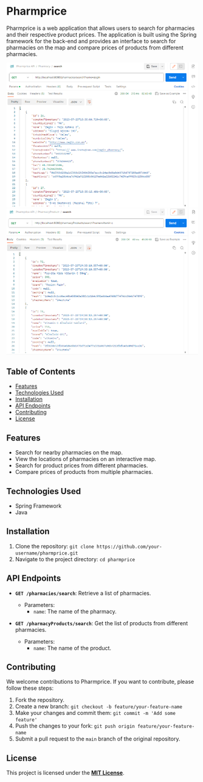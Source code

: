 # Pharmprice

Pharmprice is a web application that allows users to search for pharmacies and their respective product prices. The application is built using the Spring framework for the back-end and provides an interface to search for pharmacies on the map and compare prices of products from different pharmacies.

![Screenshot 1](screenshot_1.png)
![Screenshot 2](screenshot_2.png)

## Table of Contents

- [Features](#features)
- [Technologies Used](#technologies-used)
- [Installation](#installation)
- [API Endpoints](#api-endpoints)
- [Contributing](#contributing)
- [License](#license)

## Features

- Search for nearby pharmacies on the map.
- View the locations of pharmacies on an interactive map.
- Search for product prices from different pharmacies.
- Compare prices of products from multiple pharmacies.

## Technologies Used

- Spring Framework
- Java

## Installation

1. Clone the repository: `git clone https://github.com/your-username/pharmprice.git`
2. Navigate to the project directory: `cd pharmprice`

## API Endpoints

- **`GET /pharmacies/search`**: Retrieve a list of pharmacies.
    - Parameters:
        - `name`: The name of the pharmacy.

- **`GET /pharmacyProducts/search`**: Get the list of products from different pharmacies.
    - Parameters:
        - `name`: The name of the product.

## Contributing

We welcome contributions to Pharmprice. If you want to contribute, please follow these steps:

1. Fork the repository.
2. Create a new branch: `git checkout -b feature/your-feature-name`
3. Make your changes and commit them: `git commit -m 'Add some feature'`
4. Push the changes to your fork: `git push origin feature/your-feature-name`
5. Submit a pull request to the `main` branch of the original repository.

## License

This project is licensed under the <u><b>MIT License</b></u>.
